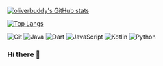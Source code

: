 
[![oliverbuddy's GitHub stats](https://github-readme-stats.vercel.app/api?username=oliverbuddy&show_icons=true&count_private=true&border_color=#b062b0)](https://github.com/oliverbuddy)


[![Top Langs](https://github-readme-stats.vercel.app/api/top-langs/?username=oliverbuddy)](https://github.com/oliverbuddy)

![Git](https://img.shields.io/badge/-Git-F05032?style=flat-square&logo=git&logoColor=white) 
![Java](https://img.shields.io/badge/-Java-F9EAD9?style=flat-square&logo=java&logoColor=F12938) 
![Dart](https://img.shields.io/badge/-Dart-blue?style=flat-square&logo=dart&logoColor=BLUE) 
![JavaScript](https://img.shields.io/badge/-JavaScript-blueviolet?style=flat-square&logo=javascript&logoColor=BLUE) 
![Kotlin](https://img.shields.io/badge/-Kotlin-green?style=flat-square&logo=kotlin&logoColor=BLUE)
![Python](https://img.shields.io/badge/-Python-green?style=flat-square&logo=python&logoColor=BLUE)


<!-- [![Readme Card](https://github-readme-stats.vercel.app/api/pin/?username=oliverbuddy&repo=BaseLibrary)](https://github.com/anuraghazra/github-readme-stats) -->


### Hi there 👋

<!-- **oliverbuddy/oliverbuddy** is a ✨ _special_ ✨ repository because its `README.md` (this file) appears on your GitHub profile.

Here are some ideas to get you started:

- 🔭 I’m currently working on ...
- 🌱 I’m currently learning ...
- 👯 I’m looking to collaborate on ...
- 🤔 I’m looking for help with ...
- 💬 Ask me about ...
- 📫 How to reach me: ...
- 😄 Pronouns: ...
- ⚡ Fun fact: ... -->






